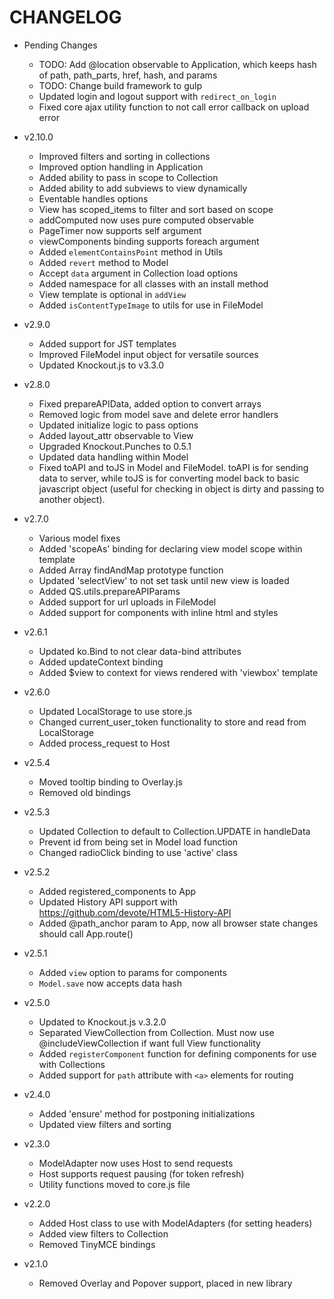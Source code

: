 # CHANGELOG

- Pending Changes
	- TODO: Add @location observable to Application, which keeps hash of path, path_parts, href, hash, and params
	- TODO: Change build framework to gulp
	-	Updated login and logout support with `redirect_on_login`
	- Fixed core ajax utility function to not call error callback on upload error

- v2.10.0
	- Improved filters and sorting in collections
	- Improved option handling in Application
	- Added ability to pass in scope to Collection
	- Added ability to add subviews to view dynamically
	- Eventable handles options
	- View has scoped_items to filter and sort based on scope
	- addComputed now uses pure computed observable
	- PageTimer now supports self argument
	- viewComponents binding supports foreach argument
	- Added `elementContainsPoint` method in Utils
	- Added `revert` method to Model
	- Accept `data` argument in Collection load options
	- Added namespace for all classes with an install method
	- View template is optional in `addView`
	- Added `isContentTypeImage` to utils for use in FileModel

- v2.9.0
	- Added support for JST templates
	- Improved FileModel input object for versatile sources
	- Updated Knockout.js to v3.3.0

- v2.8.0
	- Fixed prepareAPIData, added option to convert arrays
	- Removed logic from model save and delete error handlers
	- Updated initialize logic to pass options
	- Added layout_attr observable to View
	- Upgraded Knockout.Punches to 0.5.1
	- Updated data handling within Model
	- Fixed toAPI and toJS in Model and FileModel. toAPI is for sending data to server, while toJS is for converting model back to basic javascript object (useful for checking in object is dirty and passing to another object).

- v2.7.0
	- Various model fixes
	- Added 'scopeAs' binding for declaring view model scope within template
	- Added Array findAndMap prototype function
	- Updated 'selectView' to not set task until new view is loaded
	- Added QS.utils.prepareAPIParams
	- Added support for url uploads in FileModel
	- Added support for components with inline html and styles

- v2.6.1
	- Updated ko.Bind to not clear data-bind attributes
	- Added updateContext binding
	- Added $view to context for views rendered with 'viewbox' template

- v2.6.0
	- Updated LocalStorage to use store.js
	- Changed current_user_token functionality to store and read from LocalStorage
	- Added process_request to Host

- v2.5.4
	- Moved tooltip binding to Overlay.js
	- Removed old bindings

- v2.5.3
	- Updated Collection to default to Collection.UPDATE in handleData
	- Prevent id from being set in Model load function
	- Changed radioClick binding to use 'active' class

- v2.5.2
	- Added registered_components to App
	- Updated History API support with https://github.com/devote/HTML5-History-API
	- Added @path_anchor param to App, now all browser state changes should call App.route()

- v2.5.1
	- Added `view` option to params for components
	- `Model.save` now accepts data hash

- v2.5.0
	- Updated to Knockout.js v.3.2.0
	- Separated ViewCollection from Collection. Must now use @includeViewCollection if want full View functionality
	- Added `registerComponent` function for defining components for use with Collections
	- Added support for `path` attribute with `<a>` elements for routing
	
- v2.4.0
	- Added 'ensure' method for postponing initializations
	- Updated view filters and sorting

- v2.3.0
	- ModelAdapter now uses Host to send requests
	- Host supports request pausing (for token refresh)
	- Utility functions moved to core.js file

- v2.2.0
	- Added Host class to use with ModelAdapters (for setting headers)
	- Added view filters to Collection
	- Removed TinyMCE bindings

- v2.1.0
	- Removed Overlay and Popover support, placed in new library
